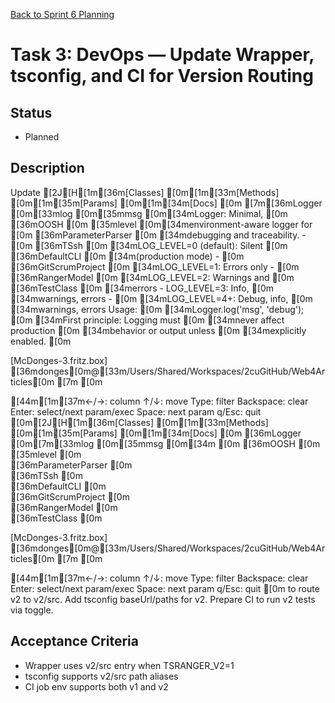 [Back to Sprint 6 Planning](./planning.md)

# Task 3: DevOps — Update Wrapper, tsconfig, and CI for Version Routing

## Status
- Planned

## Description
Update [2J[H[1m[36m[Classes]                     [0m[1m[33m[Methods]                     [0m[1m[35m[Params]                      [0m[1m[34m[Docs]                        [0m
[7m[36mLogger                        [0m[33mlog                           [0m[35mmsg                           [0m[34mLogger: Minimal,              [0m
[36mOOSH                          [0m                              [35mlevel                         [0m[34menvironment-aware logger for  [0m
[36mParameterParser               [0m                                                            [34mdebugging and traceability. - [0m
[36mTSsh                          [0m                                                            [34mLOG_LEVEL=0 (default): Silent [0m
[36mDefaultCLI                    [0m                                                            [34m(production mode) -           [0m
[36mGitScrumProject               [0m                                                            [34mLOG_LEVEL=1: Errors only -    [0m
[36mRangerModel                   [0m                                                            [34mLOG_LEVEL=2: Warnings and     [0m
[36mTestClass                     [0m                                                            [34merrors - LOG_LEVEL=3: Info,   [0m
                                                                                          [34mwarnings, errors -            [0m
                                                                                          [34mLOG_LEVEL=4+: Debug, info,    [0m
                                                                                          [34mwarnings, errors Usage:       [0m
                                                                                          [34mLogger.log('msg', 'debug');   [0m
                                                                                          [34mFirst principle: Logging must [0m
                                                                                          [34mnever affect production       [0m
                                                                                          [34mbehavior or output unless     [0m
                                                                                          [34mexplicitly enabled.           [0m










[McDonges-3.fritz.box] [36mdonges[0m@[33m/Users/Shared/Workspaces/2cuGitHub/Web4Articles[0m [7m [0m

[44m[1m[37m←/→: column  ↑/↓: move  Type: filter  Backspace: clear  Enter: select/next param/exec  Space: next param  q/Esc: quit  [0m[2J[H[1m[36m[Classes]                     [0m[1m[33m[Methods]                     [0m[1m[35m[Params]                      [0m[1m[34m[Docs]                        [0m
[36mLogger                        [0m[7m[33mlog                           [0m[35mmsg                           [0m[34m                              [0m
[36mOOSH                          [0m                              [35mlevel                         [0m                              
[36mParameterParser               [0m                                                                                          
[36mTSsh                          [0m                                                                                          
[36mDefaultCLI                    [0m                                                                                          
[36mGitScrumProject               [0m                                                                                          
[36mRangerModel                   [0m                                                                                          
[36mTestClass                     [0m                                                                                          


















[McDonges-3.fritz.box] [36mdonges[0m@[33m/Users/Shared/Workspaces/2cuGitHub/Web4Articles[0m [7m [0m

[44m[1m[37m←/→: column  ↑/↓: move  Type: filter  Backspace: clear  Enter: select/next param/exec  Space: next param  q/Esc: quit  [0m to route v2 to v2/src. Add tsconfig baseUrl/paths for v2. Prepare CI to run v2 tests via toggle.

## Acceptance Criteria
- Wrapper uses v2/src entry when TSRANGER_V2=1
- tsconfig supports v2/src path aliases
- CI job env supports both v1 and v2
